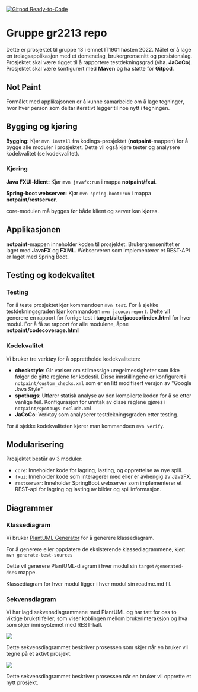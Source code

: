 [![Gitpod Ready-to-Code](https://img.shields.io/badge/Gitpod-Ready--to--Code-blue?logo=gitpod)](https://gitpod.stud.ntnu.no/#https://gitlab.stud.idi.ntnu.no/it1901/groups-2022/gr2213/gr2213)

# Gruppe gr2213 repo 

Dette er prosjektet til gruppe 13 i emnet IT1901 høsten 2022. Målet er å lage en trelagsapplikasjon med et domenelag, brukergrensenitt og persistenslag. Prosjektet skal være rigget til å rapportere testdekningsgrad (vha. **JaCoCo**). Prosjektet skal være konfigurert med **Maven** og ha støtte for **Gitpod**.


## Not Paint
Formålet med applikajsonen er å kunne samarbeide om å lage tegninger, hvor hver person som deltar iterativt legger til noe nytt i tegningen.


## Bygging og kjøring
**Bygging:** Kjør `mvn install` fra kodings-prosjektet (**notpaint**-mappen) for å 
bygge alle moduler i prosjektet. Dette vil også kjøre tester og analysere kodekvalitet (se kodekvalitet).
### Kjøring
**Java FXUI-klient:** Kjør `mvn javafx:run` i mappa **notpaint/fxui**. 

**Spring-boot webserver:** Kjør `mvn spring-boot:run` i mappa **notpaint/restserver**.

core-modulen må bygges før både klient og server kan kjøres.

## Applikasjonen 
**notpaint**-mappen inneholder koden til prosjektet. Brukergrensenittet er laget med **JavaFX** og **FXML**. Webserveren som implementerer et REST-API er laget med Spring Boot.

## Testing og kodekvalitet

### Testing
 For å teste prosjektet kjør kommandoen `mvn test`. For å sjekke testdekningsgraden kjør kommandoen `mvn jacoco:report`. Dette vil generere en rapport for forrige test i **target/site/jacoco/index.html** for hver modul.
For å få se rapport for alle modulene, åpne **notpaint/codecoverage.html**

### Kodekvalitet
 Vi bruker tre verktøy for å opprettholde kodekvaliteten:
 * **checkstyle**: Gir varlser om stilmessige uregelmessigheter som ikke følger de
 gitte reglene for kodestil. Disse innstillingene er konfigurert i `notpaint/custom_checks.xml` som er en litt modifisert versjon av "Google Java Style"
 * **spotbugs**: Utfører statisk analyse av den kompilerte koden for å se etter vanlige feil. Konfigurasjon for unntak av disse reglene gjøres i `notpaint/spotbugs-exclude.xml`
 * **JaCoCo**: Verktøy som analyserer testdekningsgraden etter testing.

 For å sjekke kodekvaliteten kjører man kommandoen `mvn verify`. 


## Modularisering
Prosjektet består av 3 moduler:
* `core`: Inneholder kode for lagring, lasting, og opprettelse av nye spill.
* `fxui`: Inneholder kode som interagerer med eller er avhengig av JavaFX. 
* `restserver`: Inneholder SpringBoot webserver som implementerer et REST-api for lagring og lasting av bilder og spillinformasjon. 

## Diagrammer 

### Klassediagram

Vi bruker [PlantUML Generator](https://mvnrepository.com/artifact/de.elnarion.maven/plantuml-generator-maven-plugin) for å generere klassediagram.

For å generere eller oppdatere de eksisterende klassediagrammene, kjør:
`mvn generate-test-sources`

Dette vil generere PlantUML-diagram i hver modul sin `target/generated-docs` mappe.

Klassediagram for hver modul ligger i hver modul sin readme.md fil.


### Sekvensdiagram
 Vi har lagd sekvensdiagrammene med PlantUML og har tatt for oss to viktige brukstilfeller, som viser koblingen mellom brukerinteraksjon og hva som skjer inni systemet med REST-kall.

![](https://www.plantuml.com/plantuml/png/hLF9Rk904BttLvGq5sDfPku-ZD249ImH3ai4IdBes1NJeUactKKG-VguJ10MjaWEkRJAhlTgUK_Lz2GTRTTQo8IiWu5q2dx5ogo4AEBV_w0plnb6SALLil9W3QYrpB0-sxVAGEpi2oOaECE8n1foLcjq4IobIJKox1CLDCGfp-WDEgyyeKam0dBxeKrMNRd6ddcsmJ40bJyDKS8orQ6d2C9mZA_RF0n3U30GZoPJ-AlpAlnrEskF5p2RzLg2qPM6JFORQ_o1V3sTnZ0QSFX_r5e0kIsUToslrvTlyW0gBtLIALy_G_096WIo44jbw4xXhbOhPHGfgTKxLaGgmwmvgXAV1XjQcM8Qr6GWg_wxw466r6F7OqdBe21NjJyRYQ6NIYgkL-h_H-VZ1ipwdgVTTcvfKUG7F7tQ4zu_5ZDzwMrd3eKMPyiTt4sTt76MxJhwoLSI5IzuH5zxEnC-GL_GbSb44qsQ7-G7)

Dette sekvensdiagrammet beskriver prosessen som skjer når en bruker vil  tegne på et aktivt prosjekt.


![](https://www.plantuml.com/plantuml/png/dP91SzCm48Nl_XKxvU9aQ7ltWIcj3TEPG4ERK3h0GSYlZgWY5MaT0x-Uo1CdKMCyq8j7qdvwUhj-Pvw5utgf4o7PEhhIWbwSwnf94fR7h-ZDftUJZ2wqaW-UtgEXgRFV8Ja9XG18QzXPhU4oMWXJQgof3PIEabsPZdToQx02UGa3OaitO5QcyXyLcbvXKaQn4bhzHZhgYE0sevk5RVnEglPmiVTRfnYULaBNyBrjNJW81hqLI_I-BjjwAAUl9IjhYXKC4y8txZ2-Pz2qefVctgPFmKSuhpp3I6JamK5vXItUBKX4v_yuqAbGXlyspMYO0_QjwLwTxhnEh2XHfZqLgWxF1fkk3feU9Nl0KpiTDIYvOKugyArrvR3YKMwheqYkcwS7p_2JqvRe3Tow46SfTw9HfkeDM6vDVxBkbL5-iRaw716r51NsHdlYnGffU_gI7WKl3bfry9pHU7oD7pKyZyVqnT1qFgFJzbROVPWNrtSqdr_cONT-bT_Hjr-Cpr-fHGOZA_P-N1pI_t2ohxAr4AiDcN3G47wBJgnyU9QNl9WKiu9EzLeWdajo1bFMI_q7)

Dette sekvensdiagrammet beskriver prosessen når en bruker vil opprette et nytt prosjekt. 
